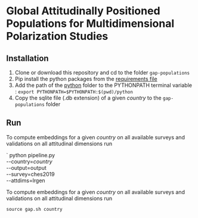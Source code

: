 # Global Attitudinally Positioned Populations for Multidimensional Polarization Studies

## Installation

1. Clone or download this repository and cd to the folder `gap-populations`
2. Pip install the python packages from  the [requirements file](https://github.com/jimenaRL/gap-populations/tree/main/python/requirements.txt) 
3. Add the path of the [python](https://github.com/jimenaRL/gap-populations/tree/main/python) folder to the PYTHONPATH terminal variable : `export PYTHONPATH=$PYTHONPATH:$(pwd)/python` 
5. Copy the sqlite file (.db extension) of a given *country* to the `gap-populations` folder

## Run

To compute embeddings for a given *country* on all available surveys and validations on all attitudinal dimensions run


`        python pipeline.py \
            --country=*country* \
            --output=output \
            --survey=ches2019 \
            --attdims=lrgen

To compute embeddings for a given *country* on all available surveys and validations on all attitudinal dimensions run

`source gap.sh country`
